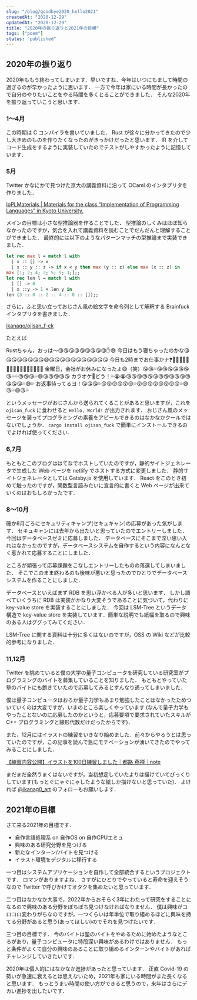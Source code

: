 ```yaml
---
slug: "/blog/goodbye2020_hello2021"
createdAt: "2020-12-29"
updatedAt: "2020-12-29"
title: "2020年の振り返りと2021年の目標"
tags: ["poem"]
status: "published"
---
```


## 2020年の振り返り

2020年ももう終わってしまいます．早いですね．今年はいつにもまして時間の過ぎるのが早かったように思います．
一方で今年は家にいる時間が長かったので自分のやりたいことをやる時間を多くとることができました．
そんな2020年を振り返っていこうと思います．

### 1～4月

この時期は C コンパイラを書いていました． Rust が徐々に分かってきたので少し大きめのものを作りたくなったのがきっかけだったと思います．
IR を介してコード生成をするように実装していたのでテストがしやすかったように記憶しています．

### 5月

Twitter かなにかで見つけた京大の講義資料に沿って OCaml のインタプリタを作りました．

[IoPLMaterials | Materials for the class “Implementation of Programming Languages” in Kyoto University.](https://kuis-isle3sw.github.io/IoPLMaterials/)

メインの目標は小さな型推論器を作ることでした． 型推論のしくみはほぼ知らなかったのですが，気合を入れて講義資料を読むことでだんだんと理解することができました．
最終的には以下のようなパターンマッチの型推論まで実装できました．

```ocaml
let rec max l = match l with
  | x :: [] -> x
  | x :: y :: z -> if x < y then max (y :: z) else max (x :: z) in
max [1; 2; 4; 2; 5; 9; 3;];;
let rec len l = match l with
  | [] -> 0
  | x ::y -> 1 + len y in
len (3 :: 0 :: 2 :: 4 :: 8 :: []);;
```

さらに，ふと思い立っておじさん風の絵文字を命令列として解釈する Brainfuck インタプリタを書きました．

[ikanago/ojisan_f-ck](https://github.com/ikanago/ojisan_f-ck)

たとえば

Rustちゃん，おっは～😘😘😘😘😘😘😘😘😘✋😅
今日はもう寝ちゃったのかな😘😘😘😘😘😘😘😘😅😘😘😘😘😘😘😘😘😘😘😘
今日も2時までお仕事かナ❓🤔🤩😅😘😘😘😅😘😭😭😭😭😚🤟😅💦
金曜日，会社がお休みになったよ😅（笑）😘😘💦😘😘😘😘😘😘😘💦💦😘😘😘💦😅😘😘😘😘😘
カラオケ🎤どう！💦😭😭😘😘😘😘😘😘😘😘😘😘😘😘😘😘😘💦😅💦
お返事待ってるヨ！😘😘😘💦😚😚😚😚😚😚💦😚😚😚😚😚😚😚😚💦😅😘💦😅😘💦

というメッセージがおじさんから送られてくることがあると思いますが，これを `ojisan_fuck` に食わせると `Hello, World!` が出力されます．
おじさん風のメッセージを装ってプログラミングの素養をアピールできるのはなかなかクールではないでしょうか．
`cargo install ojisan_fuck` で簡単にインストールできるのでよければ使ってください．

### 6,7月

もともとこのブログははてなでホストしていたのですが，静的サイトジェネレータで生成した Web ページを netlify でホストする方式に変更しました．
静的サイトジェネレータとしては Gatsby.js を使用しています． React をこのとき初めて触ったのですが，関数型言語みたいに宣言的に書くと Web ページが出来ていくのはおもしろかったです．

### 8～10月

確か8月ごろにセキュリティキャンプ(セキュキャン)の応募があった気がします． セキュキャンには去年から出たいと思っていたのでエントリーしました．
今回はデータベースゼミに応募しました． データベースにそこまで深い思い入れはなかったのですが，データベースシステムを自作するという内容になんとなく惹かれて応募することにしました．

ところが頑張って応募課題をこなしエントリーしたものの落選してしまいました． そこでこのまま終わるのも後味が悪いと思ったのでひとりでデータベースシステムを作ることにしました．

データベースといえばまず RDB を思い浮かべる人が多いと思います．
しかし調べていくうちに RDB は実装がかなり大変そうであることに気づいて，代わりに key-value store を実装することにしました．
今回は LSM-Tree というデータ構造で key-value store を実装しています．簡単な説明でも紙幅を取るので興味のある人はググってみてください．

LSM-Tree に関する資料は十分に多くはないのですが，OSS の Wiki などが比較的参考になりました．

### 11,12月

Twitter を眺めていると僕の大学の量子コンピュータを研究している研究室がプログラミングのバイトを募集していることを知りました． もともとやっていた塾のバイトにも飽きていたので応募してみるとすんなり通ってしまいました．

僕は量子コンピュータはおろか量子力学もあまり勉強したことはなかったためついていくのは大変ですが，いまのところ楽しくやっています
(なんで量子力学もやったことないのに応募したのかというと，応募要項で要求されていたスキルが C++ プログラミングと線形代数だけだったからです)．

また，12月にはイラストの練習をいきなり始めました．前々からやろうとは思っていたのですが，この記事を読んで急にモチベーションが湧いてきたのでやってみることにしました．

[【練習内容公開】イラストを100日練習しました｜都路 燕禅｜note](https://note.com/enzen3852/n/na1fecd0ac10b)

まだまだ全然うまくはないですが，当初想定していたよりは描けていてびっくりしています(もっとぐにゃぐにゃしたような絵しか描けないと思っていた)．
よければ [@ikanag0_art](https://twitter.com/ikanag0_art) のフォローもお願いします．

## 2021年の目標

さて来る2021年の目標です．

* 自作言語処理系 on 自作OS on 自作CPUエミュ
* 興味のある研究分野を見つける
* 新たなインターン/バイトを見つける
* イラスト環境をデジタルに移行する

一つ目はシステムアプリケーションを自作して全部統合するというプロジェクトです． ロマンがありますよね．
さすがにひとりでやっていると寿命を迎えそうなので Twitter で呼びかけてオタクを集めたいと思っています．

二つ目はなかなか大事で，2022年からおそらく3年にわたって研究をすることになるので興味のある分野をぼちぼち見つけなければなりません．
僕は興味がコロコロ変わりがちなのですが，一つくらいは年単位で取り組めるほどに興味を持てる分野があると思う(あってほしい)のでそれを見つけたいです．

三つ目の目標です． 今のバイトは塾のバイトをやめるために始めたようなところがあり，量子コンピュータに特段深い興味があるわけではありません．
もっと条件がよくて自分の興味のあることに取り組めるインターンやバイトがあればチャレンジしていきたいです．

2020年は個人的にはなかなか進捗があったと思っています． 正直 Covid-19 の勢いが急速に衰えるとは思えないため，2021年も家にいる時間がまた長くなると思います．
もっとうまい時間の使い方ができると思うので，来年はさらにデカい進捗を出したいです．